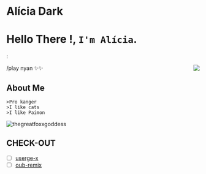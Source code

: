 # Alícia Dark
# Hello There !, `I'm Alícia`.  
:


<img align=right src='https://github.githubassets.com/images/mona-whisper.gif'/>

/play nyan :sparkles::sparkles:

## About Me 
```
>Pro kanger
>I like cats
>I like Paimon
```


<img src="https://komarev.com/ghpvc/?username=thegreatfoxxgoddess" alt="thegreatfoxxgoddess" />

## CHECK-OUT

- [ ] [userge-x](https://github.com/code-rgb/Userge-X)
- [ ] [oub-remix](https://github.com/sahyam2019/oub-remix)
